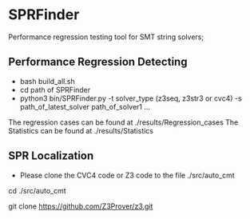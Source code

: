# SPRFinder
Performance regression testing tool for SMT string solvers;


## Performance Regression Detecting

+ bash build_all.sh
+ cd path of SPRFinder
+ python3 bin/SPRFinder.py -t solver_type (z3seq, z3str3 or cvc4) -s path_of_latest_solver path_of_solver1 ...

The regression cases can be found at ./results/Regression_cases
The Statistics can be found at ./results/Statistics

## SPR Localization


+ Please clone the CVC4 code or Z3 code to the file ./src/auto_cmt

cd ./src/auto_cmt

git clone https://github.com/Z3Prover/z3.git

